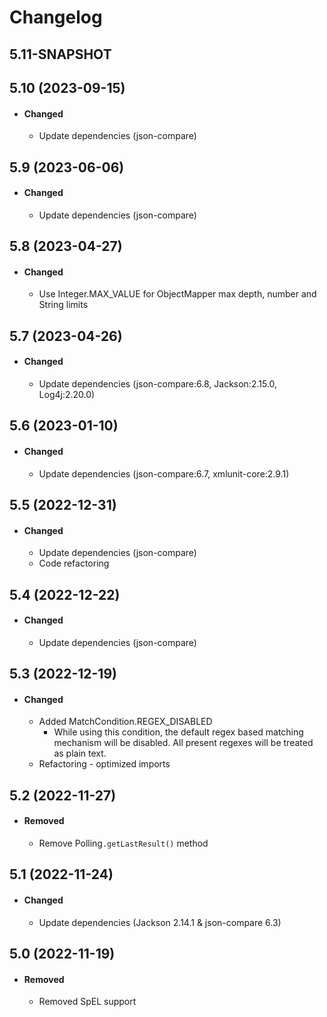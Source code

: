 # Changelog

## 5.11-SNAPSHOT

## 5.10 (2023-09-15)
- #### Changed
  - Update dependencies (json-compare)

## 5.9 (2023-06-06)
- #### Changed
  - Update dependencies (json-compare)

## 5.8 (2023-04-27)
- #### Changed
  - Use Integer.MAX_VALUE for ObjectMapper max depth, number and String limits

## 5.7 (2023-04-26)
- #### Changed
  - Update dependencies (json-compare:6.8, Jackson:2.15.0, Log4j:2.20.0)

## 5.6 (2023-01-10)
- #### Changed
  - Update dependencies (json-compare:6.7, xmlunit-core:2.9.1)  

## 5.5 (2022-12-31)
- #### Changed
  - Update dependencies (json-compare)  
  - Code refactoring  

## 5.4 (2022-12-22)
- #### Changed
  - Update dependencies (json-compare)    

## 5.3 (2022-12-19) 
- #### Changed
  - Added MatchCondition.REGEX_DISABLED
    - While using this condition, the default regex based matching mechanism will be disabled. All present regexes will be treated as plain text.          
  - Refactoring - optimized imports  
  
## 5.2 (2022-11-27)
- #### Removed  
  - Remove Polling`.getLastResult()` method     

## 5.1 (2022-11-24)
- #### Changed
  - Update dependencies (Jackson 2.14.1 & json-compare 6.3)
  
## 5.0 (2022-11-19)
- #### Removed
  - Removed SpEL support  
